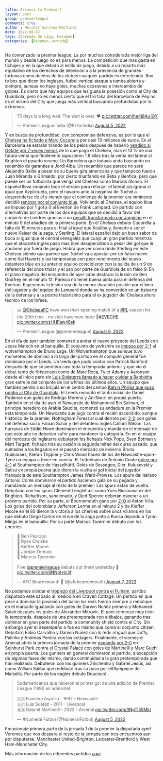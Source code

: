 ```yaml
---
title: Arranca la Premier!
layout: post
group: premierleague
comments: true
author : Melchor Sanchez-Martinez
date: 2022-08-07
tags: [Jornada de Liga, Resumen]
categories: [Resumen-Jornada]
---
```

<!-- excerpt-start -->

Ha comenzado la premier league. La por muchos considerada mejor liga del mundo y desde luego no es para menos. La competición que mas gasta en fichajes y en la que debido al estilo de juego, debido a un reparto más equitativo de los derechos de televisión o a la presencia de grandes fortunas como dueños de los clubes cualquier partido es entretenido. <!-- excerpt-end --> Box to box que dicen los ingleses, futbol vertical ataque a tumba abierta y siempre, aunque no haya goles, muchas ocasiones e intercambio de golpes. Es cierto que hay equipos que les gusta la posesión como al City de Guardiola, pero no es menos cierto que el tiki taka del Barcelona de Pep no es el mismo del City que juega más vertical buscando profundidad por lo extremos.

<blockquote class="twitter-tweet"><p lang="en" dir="ltr">75 days is a long wait. The wait is over. ❤️ <a href="https://t.co/he4j8Au1GY">pic.twitter.com/he4j8Au1GY</a></p>&mdash; Premier League India (@PLforIndia) <a href="https://twitter.com/PLforIndia/status/1555458165319561216?ref_src=twsrc%5Etfw">August 5, 2022</a></blockquote> <script async src="https://platform.twitter.com/widgets.js" charset="utf-8"></script>

Y en busca de profundidad, con compromiso defensivo, es por lo que el [Chelsea ha fichado a Marc Cucurella](https://www.fichajes.com/a3429421176778019810-el-chelsea-confirma-el-fichaje-de-marc-cucurella) por casi 70 millones de euros. En el Barcelona se estarán tirando de los pelos después de haberlo [vendido al Getafe por 7 veces menos](https://www.marca.com/futbol/getafe/2020/06/30/5efb0a1eca474174648b457c.html) de lo que pago el Chelsea, mas el 10 % de una futura venta que finalmente supusieron 1.8 kilos tras la venta del lateral al Brighton el pasado verano. Un Barcelona que todavía anda buscando un recambio de garantías a Jordi Alba. Un recambio que parece no será Alejandro Balde a pesar de su buena gira americana y que tampoco fueron Juan Miranda o Grimaldo, por cierto triunfando en Betis y Benfica, pero que puede ser un futbolista que venga del Chelsea como Marcos Alonso. El español lleva sonando todo el verano para reforzar el lateral azulgrana al igual que Azpilicueta, pero el navarro ante la negativa de Tuchel a desprenderse de el y viendo que el comienzo de la premier era inminente decidió [renovar por el conjunto blue](https://www.fichajes.com/a3949268892738199350-chelsea-cesar-azpilicueta-renueva-hasta-2024).
Volviendo al Chelsea, el equipo blue se impuso por 1 gol a 0 al Everton de Frank Lampard. Un partido con alternativas por parte de los dos equipos que se decidió a favor del conjunto de Londres gracias a un [penalti transformado por Jorginho](https://youtu.be/fT3y2teO2aU) en el minuto 9 del añadido de la primera parte.  En el Chelsea debuto Cucurella a falta de 15 minutos para el final al igual que Koulibaly, llamado a ser el nuevo Kaiser de la zaga, y Sterling. El lateral español dejo un buen sabor de boca al igual que el central senegalés que cuajo un gran partido mientras que el atacante inglés paso mas bien desapercibido a pesar del gol que le anularon por fuera de juego. Habrá que ver como rinde Sterling en este Chelsea siendo que parece que Tuchel va a apostar por un falso nueve como Kai Havertz y las temporadas con peor rendimiento del nuevo delantero blue en su anterior equipo coincidieron con la salida de un 9 de referencia del once titular y el uso por parte de Guardiola de un falso 9. En el plano negativo del encuentro de ayer cabe destacar la lesión de Ben Godfrey en el minuto 12. Parecía no tener buena pinta para el defensa del Everton. Esperemos la lesión sea de la menor duración posible por el bien del jugador y del equipo de Lampard donde se ha convertido en un baluarte de la defensa y a la postre titularísimo para el ex jugador del Chelsea ahora técnico de los tofees.

<blockquote class="twitter-tweet"><p lang="en" dir="ltr">📊 <a href="https://twitter.com/ChelseaFC?ref_src=twsrc%5Etfw">@ChelseaFC</a> have won their opening match of a <a href="https://twitter.com/hashtag/PL?src=hash&amp;ref_src=twsrc%5Etfw">#PL</a> season for the 20th time - no club have won more 💪<a href="https://twitter.com/hashtag/EVECHE?src=hash&amp;ref_src=twsrc%5Etfw">#EVECHE</a> <a href="https://t.co/zHHFaw46sk">pic.twitter.com/zHHFaw46sk</a></p>&mdash; Premier League (@premierleague) <a href="https://twitter.com/premierleague/status/1556007717956984832?ref_src=twsrc%5Etfw">August 6, 2022</a></blockquote> <script async src="https://platform.twitter.com/widgets.js" charset="utf-8"></script>

En el día de ayer también comenzó a andar el nuevo proyecto del Leeds con Jesse Marsch en el banquillo. El conjunto de yorkshire se [impuso por 2-1](https://youtu.be/h-ostlu9avE) al wolverhampton de Bruno Lage. Un Wolverhampton que aunque tuvo momentos de dominio a lo largo del partido en el computo general fue dominado por el Leeds. Un leeds que pudo contar con Patrick Bamford después de que se perdiera casi toda la temporda anterior y que vio el debut tanto de Kristensen como de Marc Roca, Tyler Adams y Aaronson desde el inicio pero sin [Luis Sinisterra llamado a hacer olvidar a Raphinha](https://www.mundodeportivo.com/futbol/fichajes/oficial/20220707/1001833317/leeds-anuncia-sinisterra-feyenoord.html) gran estrella del conjunto de los whites los últimos años. Un equipo que también perdió a su brújula en el centro del campo [Kalvin Philips que puso rumbo al City de Guardiola](https://www.mundodeportivo.com/futbol/premier-league/20220704/1001831608/city-anuncia-fichaje-kalvin-phillips.html). El Leeds remonto el tanto inicial de Daniel Podence con goles de Rodrigo Moreno y Aït-Nouri en propia puerta. También en el día de ayer el Newcastle de Mohammed Bin Salman, el príncipe heredero de Arabia Saudita, comenzó su andadura en la Premier esta temporada. Un Newcastle que jugo contra el recién ascendido, aunque histórico de la premier, Nottingham Forest al cual derroto por [2-0](https://youtu.be/y85p5Uykxm8) con goles del defensa suizo Fabian Schär y del delantero ingles Callum Wilson. Las hurracas de Eddie Howe dominaron el encuentro y mandaron el mensaje de que este año no deberían sufrir para mantener la categoría. En en el equipo del nordeste de Inglaterra debutaron los fichajes Nick Pope, Sven Botman y Matt Targett, fichado tras su cesión la segunda mitad del curso pasado, que sumados a los llegados en el pasado mercado de invierno Bruno Guimaraes, Kieran Trippier y Chris Wood hacen de los de Newcastle-upon-Tyne un equipo a tener en cuenta. El Tottenham de Antonio Conte [goleo por 4-1](https://youtu.be/GViDKSRoj0E) al Southampton de Hasselhüttl. Goles de Sessegon, Dier, Kulusevski y Salisu en propia puerta que dieron la vuelta al gol inicial del jugador franquicia de este Southampton James Ward-Prowse. Los spurs del italiano Antonio Conte dominaron el partido haciendo gala de su pegada y mandando un mensaje al resto de la premier: Los spurs están de vuelta. Debutaon con los spurs Clement Lenglet así como Yves Bissouma ex del Brighton. Richarlison, sancionado, y Djed Spence deberán esperar a un próximo partido. Por su parte, el Bournemouth gano por [2-O](https://youtu.be/ltJe_PhzmXs) al Aston Villa. Los goles del colombiano Jefferson Lerma en el minuto 2 y de Kieffer Moore en el 80 dieron la victoria a los cherries sobre unos villanos en los que debuto Diego Carlos en el eje de la zaga junto a Konsa dejando a Tyron Mings en el banquillo. Por su parte Marcus Tavernier debuto con los cherries.

<blockquote class="twitter-tweet"><p lang="en" dir="ltr">🔺 Ben Pearson <br>🔺 Ryan Christie <br>🔺 Kieffer Moore <br>🔺 Jordan Zemura <br>🔺 Marcus Tavernier <br><br>Five <a href="https://twitter.com/premierleague?ref_src=twsrc%5Etfw">@premierleague</a> debuts out there yesterday 💫 <a href="https://t.co/8NNbtvic3f">pic.twitter.com/8NNbtvic3f</a></p>&mdash; AFC Bournemouth 🍒 (@afcbournemouth) <a href="https://twitter.com/afcbournemouth/status/1556224883893338112?ref_src=twsrc%5Etfw">August 7, 2022</a></blockquote> <script async src="https://platform.twitter.com/widgets.js" charset="utf-8"></script>

No podemos olvidar el [tropiezo del Liverpool contra el Fulham](https://youtu.be/cyReVQnoNxA), partido disputado este sábado al mediodía en Craven Cottage. Un partido en que pese a dominar la posesión del balón los reds fueron siempre a remolque en el marcado igualando con goles de Darwin Nuñez primero y Mohamed Salah después los goles de Alexander Mitrovic. El pool comenzó muy bien la temporada, después de una pretemporada con altibajos, ganando tras dominar en gran parte del partido la community shield contra el City. Sin embargo ayer el desempeño o fue eo mismo que conra el conjunto citizen. Debutarn Fabio Carvalho y Darwin Nuñez con ls reds al igual que  Duffy, Palinha y Andreas Pereira con los cottagers. Finalmente, el viernes el Arsenal abrió la primera jornada de la premier [ganando por 2-0](https://youtu.be/57r-Rs5tEdY) en Selhhurst Park contra el Crystal Palace con goles de Martinelli y Marc Guehi en propia puerta. Los gunners en general dominaron el partido, a excepción de algunas fases del mismo, dando continuidad a la gran pretemporada que han realizado. Debuteron con los gunners Zinchenko y Gabriel Jesus, asi como William Saliba que redebutó tras su paso por elOlympique de Matsella. Por parte de los eagles debuto Doucouré.

<blockquote class="twitter-tweet"><p lang="es" dir="ltr">Sudamericanos que hicieron el primer gol de una edición de Premier League (1992 en adelante)<br><br>🇨🇴 Faustino Asprilla - 1997 - Newcastle<br>🇺🇾 Luis Suárez - 2011 - Liverpool <br>🇧🇷 Gabriel Martinelli - 2022 - Arsenal <a href="https://t.co/3NgTl55Mkt">pic.twitter.com/3NgTl55Mkt</a></p>&mdash; #Numeral Fútbol (@NumeralFutbol) <a href="https://twitter.com/NumeralFutbol/status/1555638970763067398?ref_src=twsrc%5Etfw">August 5, 2022</a></blockquote> <script async src="https://platform.twitter.com/widgets.js" charset="utf-8"></script>

Emocionate primera parte de la jornada 1 de la premier la disputada ayer! Veremos que nos despara el resto de la jornada con tres encuentros aun por disputarse. Manchester United-Brighton, Leicester-Brentford y West Ham-Mancheter City.


Más información de los diferentes partidos [aquí](https://www.google.com/search?rlz=1C1CHBD_esES802ES802&q=premier+resultados&spell=1&sa=X&ved=2ahUKEwi98q678bT5AhWshM4BHTZgA1sQBSgAegQIARA4&biw=1163&bih=626&dpr=1.65#sie=lg;/g/11pz7zbpnb;2;/m/02_tc;mt;fp;1;;).
